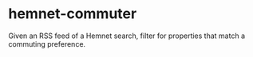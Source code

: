 # hemnet-commuter
Given an RSS feed of a Hemnet search, filter for properties that match a commuting preference.
